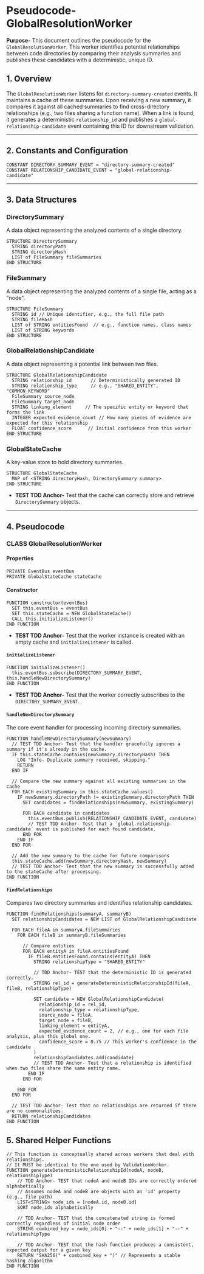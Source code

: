 # Pseudocode- GlobalResolutionWorker

**Purpose-** This document outlines the pseudocode for the `GlobalResolutionWorker`. This worker identifies potential relationships between code directories by comparing their analysis summaries and publishes these candidates with a deterministic, unique ID.

## 1. Overview

The `GlobalResolutionWorker` listens for `directory-summary-created` events. It maintains a cache of these summaries. Upon receiving a new summary, it compares it against all cached summaries to find cross-directory relationships (e.g., two files sharing a function name). When a link is found, it generates a deterministic `relationship_id` and publishes a `global-relationship-candidate` event containing this ID for downstream validation.

---

## 2. Constants and Configuration

```plaintext
CONSTANT DIRECTORY_SUMMARY_EVENT = "directory-summary-created"
CONSTANT RELATIONSHIP_CANDIDATE_EVENT = "global-relationship-candidate"
```

---

## 3. Data Structures

### DirectorySummary
A data object representing the analyzed contents of a single directory.
```plaintext
STRUCTURE DirectorySummary
  STRING directoryPath
  STRING directoryHash
  LIST of FileSummary fileSummaries
END STRUCTURE
```

### FileSummary
A data object representing the analyzed contents of a single file, acting as a "node".
```plaintext
STRUCTURE FileSummary
  STRING id // Unique identifier, e.g., the full file path
  STRING fileHash
  LIST of STRING entitiesFound  // e.g., function names, class names
  LIST of STRING keywords
END STRUCTURE
```

### GlobalRelationshipCandidate
A data object representing a potential link between two files.
```plaintext
STRUCTURE GlobalRelationshipCandidate
  STRING relationship_id       // Deterministically generated ID
  STRING relationship_type     // e.g., "SHARED_ENTITY", "COMMON_KEYWORD"
  FileSummary source_node
  FileSummary target_node
  STRING linking_element     // The specific entity or keyword that forms the link
  INTEGER expected_evidence_count // How many pieces of evidence are expected for this relationship
  FLOAT confidence_score      // Initial confidence from this worker
END STRUCTURE
```

### GlobalStateCache
A key-value store to hold directory summaries.
```plaintext
STRUCTURE GlobalStateCache
  MAP of <STRING directoryHash, DirectorySummary summary>
END STRUCTURE
```
*   **TEST TDD Anchor-** Test that the cache can correctly store and retrieve `DirectorySummary` objects.

---

## 4. Pseudocode

### CLASS GlobalResolutionWorker

#### Properties
```plaintext
PRIVATE EventBus eventBus
PRIVATE GlobalStateCache stateCache
```

#### Constructor
```plaintext
FUNCTION constructor(eventBus)
  SET this.eventBus = eventBus
  SET this.stateCache = NEW GlobalStateCache()
  CALL this.initializeListener()
END FUNCTION
```
*   **TEST TDD Anchor-** Test that the worker instance is created with an empty cache and `initializeListener` is called.

#### `initializeListener`
```plaintext
FUNCTION initializeListener()
  this.eventBus.subscribe(DIRECTORY_SUMMARY_EVENT, this.handleNewDirectorySummary)
END FUNCTION
```
*   **TEST TDD Anchor-** Test that the worker correctly subscribes to the `DIRECTORY_SUMMARY_EVENT`.

#### `handleNewDirectorySummary`
The core event handler for processing incoming directory summaries.
```plaintext
FUNCTION handleNewDirectorySummary(newSummary)
  // TEST TDD Anchor- Test that the handler gracefully ignores a summary if it's already in the cache.
  IF this.stateCache.contains(newSummary.directoryHash) THEN
    LOG "Info- Duplicate summary received, skipping."
    RETURN
  END IF

  // Compare the new summary against all existing summaries in the cache
  FOR EACH existingSummary in this.stateCache.values()
    IF newSummary.directoryPath != existingSummary.directoryPath THEN
      SET candidates = findRelationships(newSummary, existingSummary)
      
      FOR EACH candidate in candidates
        this.eventBus.publish(RELATIONSHIP_CANDIDATE_EVENT, candidate)
        // TEST TDD Anchor- Test that a `global-relationship-candidate` event is published for each found candidate.
      END FOR
    END IF
  END FOR

  // Add the new summary to the cache for future comparisons
  this.stateCache.add(newSummary.directoryHash, newSummary)
  // TEST TDD Anchor- Test that the new summary is successfully added to the stateCache after processing.
END FUNCTION
```

#### `findRelationships`
Compares two directory summaries and identifies relationship candidates.
```plaintext
FUNCTION findRelationships(summaryA, summaryB)
  SET relationshipCandidates = NEW LIST of GlobalRelationshipCandidate

  FOR EACH fileA in summaryA.fileSummaries
    FOR EACH fileB in summaryB.fileSummaries
      
      // Compare entities
      FOR EACH entityA in fileA.entitiesFound
        IF fileB.entitiesFound.contains(entityA) THEN
          STRING relationshipType = "SHARED_ENTITY"

          // TDD Anchor- TEST that the deterministic ID is generated correctly.
          STRING rel_id = generateDeterministicRelationshipId(fileA, fileB, relationshipType)

          SET candidate = NEW GlobalRelationshipCandidate(
            relationship_id = rel_id,
            relationship_type = relationshipType,
            source_node = fileA,
            target_node = fileB,
            linking_element = entityA,
            expected_evidence_count = 2, // e.g., one for each file analysis, plus this global one.
            confidence_score = 0.75 // This worker's confidence in the candidate
          )
          relationshipCandidates.add(candidate)
          // TEST TDD Anchor- Test that a relationship is identified when two files share the same entity name.
        END IF
      END FOR
      
    END FOR
  END FOR
  
  // TEST TDD Anchor- Test that no relationships are returned if there are no commonalities.
  RETURN relationshipCandidates
END FUNCTION
```

## 5. Shared Helper Functions

```pseudocode
// This function is conceptually shared across workers that deal with relationships.
// It MUST be identical to the one used by ValidationWorker.
FUNCTION generateDeterministicRelationshipId(nodeA, nodeB, relationshipType)
    // TDD Anchor- TEST that nodeA and nodeB IDs are correctly ordered alphabetically
    // Assumes nodeA and nodeB are objects with an 'id' property (e.g., file path)
    LIST<STRING> node_ids = [nodeA.id, nodeB.id]
    SORT node_ids alphabetically

    // TDD Anchor- TEST that the concatenated string is formed correctly regardless of initial node order
    STRING combined_key = node_ids[0] + "--" + node_ids[1] + "--" + relationshipType

    // TDD Anchor- TEST that the hash function produces a consistent, expected output for a given key
    RETURN "SHA256(" + combined_key + ")" // Represents a stable hashing algorithm
END FUNCTION